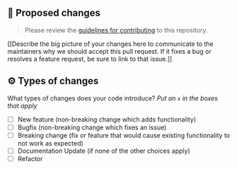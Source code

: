 ## 🚨 Proposed changes

> Please review the [guidelines for contributing](../../CONTRIBUTING.md) to this repository.

[[Describe the big picture of your changes here to communicate to the maintainers why we should accept this pull request. If it fixes a bug or resolves a feature request, be sure to link to that issue.]]

## ⚙️ Types of changes

What types of changes does your code introduce? _Put an `x` in the boxes that apply_

-   [ ] New feature (non-breaking change which adds functionality)
-   [ ] Bugfix (non-breaking change which fixes an issue)
-   [ ] Breaking change (fix or feature that would cause existing functionality to not work as expected)
-   [ ] Documentation Update (if none of the other choices apply)
-   [ ] Refactor
